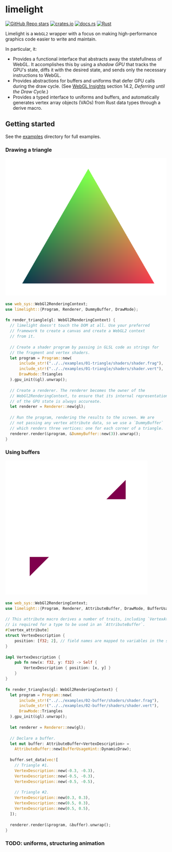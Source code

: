 # limelight

[![GitHub Repo stars](https://img.shields.io/github/stars/drifting-in-space/limelight?style=social)](https://github.com/drifting-in-space/limelight)
[![crates.io](https://img.shields.io/crates/v/limelight.svg)](https://crates.io/crates/limelight)
[![docs.rs](https://img.shields.io/badge/docs-release-brightgreen)](https://docs.rs/limelight/)
[![Rust](https://github.com/drifting-in-space/limelight/actions/workflows/rust.yml/badge.svg)](https://github.com/drifting-in-space/limelight/actions/workflows/rust.yml)

Limelight is a `WebGL2` wrapper with a focus on making high-performance graphics code easier to
write and maintain.

In particular, it:
- Provides a functional interface that abstracts away the statefullness of WebGL.
  It accomplishes this by using a *shadow GPU* that tracks the GPU's state, diffs it with the
  desired state, and sends only the necessary instructions to WebGL.
- Provides abstractions for buffers and uniforms that defer GPU calls during the draw cycle.
  (See [WebGL Insights](http://www.webglinsights.com/) section 14.2, *Deferring until the Draw Cycle*.)
- Provides a typed interface to uniforms and buffers, and automatically generates vertex array objects
  (VAOs) from Rust data types through a derive macro.

## Getting started

See the [examples](https://github.com/drifting-in-space/limelight/tree/main/examples) directory for
full examples.

### Drawing a triangle

[![A colorful triangle](assets/01-triangle.png)](https://drifting-in-space.github.io/limelight/01-triangle/)

```rust
use web_sys::WebGl2RenderingContext;
use limelight::{Program, Renderer, DummyBuffer, DrawMode};

fn render_triangle(gl: WebGl2RenderingContext) {
  // limelight doesn't touch the DOM at all. Use your preferred
  // framework to create a canvas and create a WebGL2 context
  // from it.

  // Create a shader program by passing in GLSL code as strings for
  // the fragment and vertex shaders.
  let program = Program::new(
      include_str!("../../examples/01-triangle/shaders/shader.frag"),
      include_str!("../../examples/01-triangle/shaders/shader.vert"),
      DrawMode::Triangles
  ).gpu_init(&gl).unwrap();

  // Create a renderer. The renderer becomes the owner of the
  // WebGl2RenderingContext, to ensure that its internal representation
  // of the GPU state is always accureate.
  let renderer = Renderer::new(gl);

  // Run the program, rendering the results to the screen. We are
  // not passing any vertex attribute data, so we use a `DummyBuffer`
  // which renders three vertices: one for each corner of a triangle.
  renderer.render(&program, &DummyBuffer::new(3)).unwrap();
}
```

### Using buffers

[![Two small triangles](assets/02-buffer.png)](https://drifting-in-space.github.io/limelight/02-buffer/)

```rust
use web_sys::WebGl2RenderingContext;
use limelight::{Program, Renderer, AttributeBuffer, DrawMode, BufferUsageHint, vertex_attribute};

// This attribute macro derives a number of traits, including `VertexAttribute`, which
// is required for a type to be used in an `AttributeBuffer`.
#[vertex_attribute]
struct VertexDescription {
    position: [f32; 2], // field names are mapped to variables in the shader.
}

impl VertexDescription {
    pub fn new(x: f32, y: f32) -> Self {
        VertexDescription { position: [x, y] }
    }
}

fn render_triangles(gl: WebGl2RenderingContext) {
  let program = Program::new(
      include_str!("../../examples/02-buffer/shaders/shader.frag"),
      include_str!("../../examples/02-buffer/shaders/shader.vert"),
      DrawMode::Triangles
  ).gpu_init(&gl).unwrap();

  let renderer = Renderer::new(gl);

  // Declare a buffer.
  let mut buffer: AttributeBuffer<VertexDescription> =
    AttributeBuffer::new(BufferUsageHint::DynamicDraw);

  buffer.set_data(vec![
    // Triangle #1.
    VertexDescription::new(-0.3, -0.3),
    VertexDescription::new(-0.5, -0.3),
    VertexDescription::new(-0.5, -0.5),

    // Triangle #2.
    VertexDescription::new(0.3, 0.3),
    VertexDescription::new(0.5, 0.3),
    VertexDescription::new(0.5, 0.5),
  ]);

  renderer.render(&program, &buffer).unwrap();
}
```

### TODO: uniforms, structuring animation

